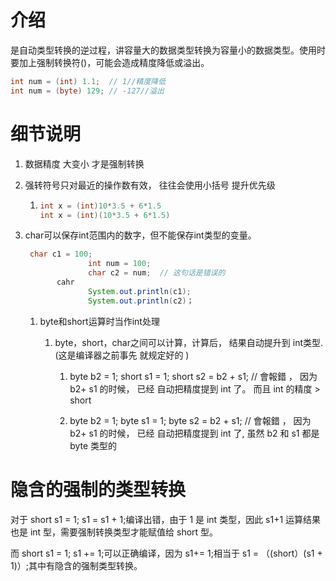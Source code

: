 # 介绍

是自动类型转换的逆过程，讲容量大的数据类型转换为容量小的数据类型。使用时要加上强制转换符()，可能会造成精度降低或溢出。

```java
int num = (int) 1.1;  // 1//精度降低
int num = (byte) 129; // -127//溢出
```

# 细节说明

1. 数据精度 大变小 才是强制转换 

2. 强转符号只对最近的操作数有效， 往往会使用小括号 提升优先级 
   
   1. ```java
      int x = (int)10*3.5 + 6*1.5
      int x = (int)(10*3.5 + 6*1.5)
      ```

3. char可以保存int范围内的数字，但不能保存int类型的变量。
   
   ```java
    char c1 = 100;
                 int num = 100;
                 char c2 = num;  // 这句话是错误的 
          cahr
                 System.out.println(c1);
                 System.out.println(c2)；          
   ```
   
   1. byte和short运算时当作int处理
      
      1. byte，short，char之间可以计算，计算后， 结果自动提升到 int类型. (这是编译器之前事先 就规定好的 )
         
         1. byte b2 = 1; short s1 = 1; short s2 = b2 + s1; // 會報錯 ， 因为 b2+ s1 的时候， 已经 自动把精度提到 int 了。 而且 int 的精度 > short
         
         2. byte b2 = 1; byte s1 = 1; byte s2 = b2 + s1; // 會報錯 ， 因为 b2+ s1 的时候， 已经 自动把精度提到 int 了, 虽然 b2 和 s1 都是 byte 类型的

# 隐含的强制的类型转换

对于 short s1 = 1; s1 = s1 + 1;编译出错，由于 1 是 int 类型，因此 s1+1 运算结果也是 int 型，需要强制转换类型才能赋值给 short 型。

而 short s1 = 1; s1 += 1;可以正确编译，因为 s1+= 1;相当于 s1 = （(short）(s1 + 1)）;其中有隐含的强制类型转换。
